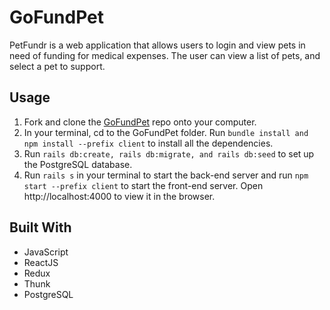 # GoFundPet

PetFundr is a web application that allows users to login and view pets in need of funding for medical expenses. The user can view a list of pets, and select a pet to support. 

## Usage

1. Fork and clone the [GoFundPet](https://github.com/rickychow2006/GoFundPet) repo onto your computer.
2. In your terminal, cd to the GoFundPet folder. Run `bundle install and npm install --prefix client` to install all the dependencies.
3. Run `rails db:create, rails db:migrate, and rails db:seed` to set up the PostgreSQL database.
3. Run `rails s` in your terminal to start the back-end server and run `npm start --prefix client` to start the front-end server. Open http://localhost:4000 to view it in the browser.

## Built With

- JavaScript
- ReactJS
- Redux
- Thunk
- PostgreSQL
